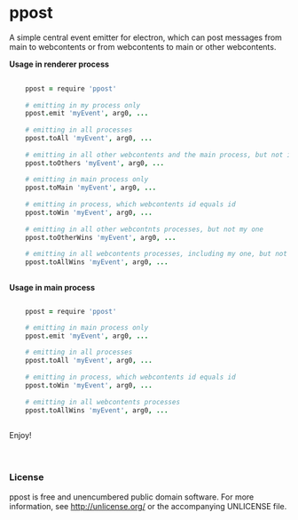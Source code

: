 # ppost

A simple central event emitter for electron, which can post messages from main to webcontents or from webcontents to main or other webcontents.
  
**Usage in renderer process**
```coffee
      
    ppost = require 'ppost'  
    
    # emitting in my process only
    ppost.emit 'myEvent', arg0, ...
    
    # emitting in all processes
    ppost.toAll 'myEvent', arg0, ...
    
    # emitting in all other webcontents and the main process, but not in my one
    ppost.toOthers 'myEvent', arg0, ...
    
    # emitting in main process only
    ppost.toMain 'myEvent', arg0, ...
    
    # emitting in process, which webcontents id equals id
    ppost.toWin 'myEvent', arg0, ...
    
    # emitting in all other webcontnts processes, but not my one
    ppost.toOtherWins 'myEvent', arg0, ...
    
    # emitting in all webcontents processes, including my one, but not to main
    ppost.toAllWins 'myEvent', arg0, ...
                           
```  
  
**Usage in main process**
```coffee

    ppost = require 'ppost'

    # emitting in main process only
    ppost.emit 'myEvent', arg0, ...
    
    # emitting in all processes
    ppost.toAll 'myEvent', arg0, ...
    
    # emitting in process, which webcontents id equals id
    ppost.toWin 'myEvent', arg0, ...
    
    # emitting in all webcontents processes
    ppost.toAllWins 'myEvent', arg0, ...
    
```
  
Enjoy!
<br>  
<br>  

### License    
   
ppost is free and unencumbered public domain software. For more information, see http://unlicense.org/ or the accompanying UNLICENSE file.
  